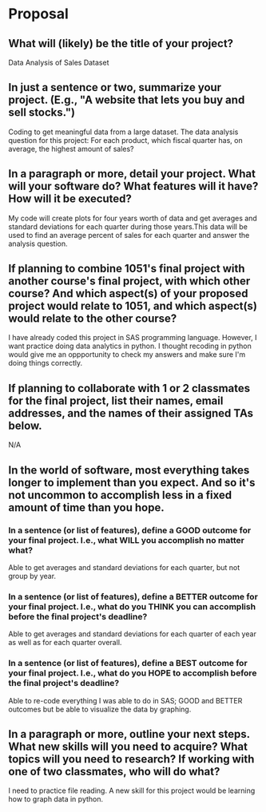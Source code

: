 # Proposal

## What will (likely) be the title of your project?

Data Analysis of Sales Dataset

## In just a sentence or two, summarize your project. (E.g., "A website that lets you buy and sell stocks.")

Coding to get meaningful data from a large dataset. The data analysis question for this project: For each product, which fiscal quarter has, on average, the highest amount of sales?


## In a paragraph or more, detail your project. What will your software do? What features will it have? How will it be executed?

My code will create plots for four years worth of data and get averages and standard deviations for each quarter during those years.This data will be used to find an average percent of sales for each quarter and answer the analysis question.

## If planning to combine 1051's final project with another course's final project, with which other course? And which aspect(s) of your proposed project would relate to 1051, and which aspect(s) would relate to the other course?

I have already coded this project in SAS programming language. However, I want practice doing data analytics in python. I thought recoding in python would give me an oppportunity to check my answers and make sure I'm doing things correctly.

## If planning to collaborate with 1 or 2 classmates for the final project, list their names, email addresses, and the names of their assigned TAs below.

N/A
## In the world of software, most everything takes longer to implement than you expect. And so it's not uncommon to accomplish less in a fixed amount of time than you hope.

### In a sentence (or list of features), define a GOOD outcome for your final project. I.e., what WILL you accomplish no matter what?

Able to get averages and standard deviations for each quarter, but not group by year.

### In a sentence (or list of features), define a BETTER outcome for your final project. I.e., what do you THINK you can accomplish before the final project's deadline?

Able to get averages and standard deviations for each quarter of each year as well as for each quarter overall.

### In a sentence (or list of features), define a BEST outcome for your final project. I.e., what do you HOPE to accomplish before the final project's deadline?

Able to re-code everything I was able to do in SAS; GOOD and BETTER outcomes but be able to visualize the data by graphing.

## In a paragraph or more, outline your next steps. What new skills will you need to acquire? What topics will you need to research? If working with one of two classmates, who will do what?

I need to practice file reading. A new skill for this project would be learning how to graph data in python.

